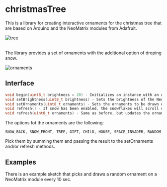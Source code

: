 christmasTree
=============

This is a library for creating interactive ornaments for the christmas tree that are based on Arduino and the NeoMatrix modules from Adafruit.

![tree](http://i859.photobucket.com/albums/ab154/lampnick67/a5b723ce-8f7a-47ff-815c-b58340f14032_zps6f6e0fd6.png?t=1387458279)


<br>
The library provides a set of ornaments with the additional option of droping snow.

![ornaments](http://i859.photobucket.com/albums/ab154/lampnick67/ornaments_zps38f3c417.png)

Interface
---------

```cpp
void begin(uint8_t brightness = 20) - Initializes an instance with an optional argument for the brightness of the pixels
void setBrightness(uint8_t brightness) - Sets the brightness of the NeoMatrix pixels
void setOrnaments(uint8_t ornaments) - Sets the ornaments to be drawn on a NeoMatrix module
void refresh() - If snow has been enabled, the snowflakes will scroll down
void refresh(uint8_t ornaments) - Same as before, but updates the ornaments to be drawn
```

The options fot the ornaments are the following:

`SNOW_BACK, SNOW_FRONT, TREE, GIFT, CHILD, HOUSE, SPACE_INVADER, RANDOM`

Pick them by summing them and passing the result to the setOrnaments and/or refresh methods.

Examples
--------

There is an example sketch that picks and draws a random ornament on a NeoMatrix module every 10 sec.
